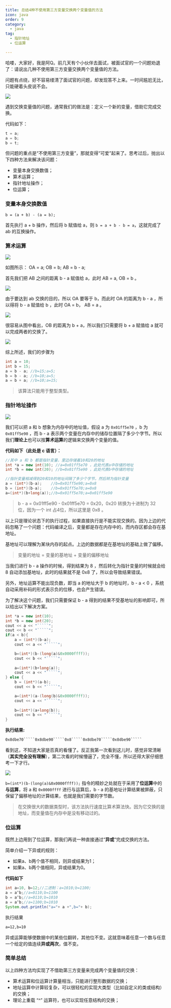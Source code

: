 ```yaml
---
title: 总结4种不使用第三方变量交换两个变量值的方法
icon: java
order: 9
category:
  - java
tag:
  - 指针地址
  - 位运算

---
```


哈喽，大家好，我是阿Q。前几天有个小伙伴去面试，被面试官的一个问题劝退了：请说出几种不使用第三方变量交换两个变量值的方法。

问题有点绕，好不容易缕清了面试官的问题，却发现答不上来。一时间尴尬无比，只能硬着头皮说不会。

![](https://p3-juejin.byteimg.com/tos-cn-i-k3u1fbpfcp/5adfa97f80f4451485f863112f4e2b38~tplv-k3u1fbpfcp-zoom-1.image)


遇到交换变量值的问题，通常我们的做法是：定义一个新的变量，借助它完成交换。

代码如下：

```java
t = a;
a = b; 
b = t;
```

但问题的重点是“不使用第三方变量”，那就变得“可爱”起来了。思考过后，抛出以下四种方法来解决该问题：

- 变量本身交换数值；
- 算术运算；
- 指针地址操作；
- 位运算；



### 变量本身交换数值

`b = (a + b) - (a = b);`

首先执行 a + b 操作，然后将 b 赋值给 a，则 `b = a + b - b = a`，这就完成了 ab 的互换操作。



### 算术运算

![](https://p3-juejin.byteimg.com/tos-cn-i-k3u1fbpfcp/06ccf60c82164840bc0135cde9487f9e~tplv-k3u1fbpfcp-zoom-1.image)


如图所示：
OA = a;
OB = b;
AB = b - a;

首先我们把 AB 之间的距离 b - a 赋值给 a，此时 AB = a, OB = b 。

![](https://p3-juejin.byteimg.com/tos-cn-i-k3u1fbpfcp/c2e51e24611b459a954259a71ae9d587~tplv-k3u1fbpfcp-zoom-1.image)


由于要达到 ab 交换的目的，所以 OA 要等于 b，而此时  OA 的距离为 b - a ，所以得将 b - a 赋值给 b ，此时 OA = b， AB = a 。

![](https://p3-juejin.byteimg.com/tos-cn-i-k3u1fbpfcp/d019413ae24144f78fbb8eac4e3d32eb~tplv-k3u1fbpfcp-zoom-1.image)


很容易从图中看出，OB 的距离为 b + a，所以我们只需要将 b + a 赋值给 a 就可以完成两者的交换了。

![](https://p3-juejin.byteimg.com/tos-cn-i-k3u1fbpfcp/24a5786638f04483831816991792b4ae~tplv-k3u1fbpfcp-zoom-1.image)


综上所述，我们的步骤为

```java
int a = 10;
int b = 15;
a = b - a; //b=15;a=5;
b = b - a; //b=10;a=5;
a = b + a; //b=10;a=15;
```

>  该算法只能用于整型类型。

### 指针地址操作

![](https://p3-juejin.byteimg.com/tos-cn-i-k3u1fbpfcp/d3c64f61061b4f1ba379f4ef95aa3ef3~tplv-k3u1fbpfcp-zoom-1.image)


我们可以把 a 和 b 想象为内存中的地址值，假设 a 为 `0x01ff5e70` ，b 为 `0x01ff5e90` ，而 b - a 表示两个变量在内存中的储存位置隔了多少个字节。所以我们**理论上**也可以按**算术运算**的逻辑来交换两个变量的值。

**代码如下（此处是 c 语言）：**

```java
//其中 a 和 b 都是指针变量，里边存储着10和20的地址
int *a = new int(10); //a=0x01ff5e70 ，此处代表a中存储的地址
int *b = new int(20); //b=0x01ff5e90 ，此处代表b中存储的地址

//指针变量相减得到20和10的地址间隔了多少个字节，然后转为指针变量
a = (int*)(b-a); 	//b=0x01ff5e90;a=0x8
b = (int*)(b-a); 	//b=0x01ff5e70;a=0x8
a=(int*)(b+long(a));//b=0x01ff5e70;a=0x01ff5e90
```

> b - a = 0x01ff5e90 - 0x01ff5e70 = 0x20，0x20 转换为十进制为 32 位，因为一个 int 占4位，所以这里是 0x8 。 

以上只是理论状态下的执行过程，如果直接执行是不能实现交换的。因为上边的代码忽略了一个问题：代码编译之后，变量都是存在内存中的，而内存区都会存在基地址。

基地址可以理解为某块内存的起点。上边的数据都是在基地址的基础上做了偏移。

> 变量的地址 = 变量的基地址 + 变量的偏移地址

当我们进行 b - a 操作的时候，得到结果为 8 ，然后转化为指针变量的时候就会给 8 自动添加基地址，此时的结果就不是 0x8 了，所以会导致结果错误。

另外，地址运算不能出现负数，即当 a 的地址大于 b 的地址时，b - a < 0 ，系统自动采用补码的形式表示负的位移，也会产生错误。

为了解决这个问题，我们只需要保证 b - a 得到的结果不受基地址的影响即可，所以给出以下解决方案。

```java
int *a = new int(10);
int *b = new int(20); 
cout << a << "`````";
cout << b << "`````";
if(a < b){
	a = (int*)(b-a); 
	cout << a << "`````";

	b=(int*)(b-(long(a)&0x0000ffff));
	cout << b << "`````";
	
	a=(int*)(b+long(a));
	cout << a << "`````";
} else {
	b = (int*)(a-b); 
	cout << b << "`````";

	a=(int*)(a-(long(b)&0x0000ffff));
	cout << a << "`````";
	
	b=(int*)(a+long(b));
	cout << b << "`````";
}
```

**执行结果:**

```xml
0x8dbe70`````0x8dbe90`````0x8`````0x8dbe70`````0x8dbe90`````
```

看到这，不知道大家是否真的看懂了。反正我第一次看到这儿时，感觉非常清晰（**其实完全没有理解**），第二次看的时候懵逼了，完全不懂，所以还得大家仔细思考一下才行。

![](https://p3-juejin.byteimg.com/tos-cn-i-k3u1fbpfcp/fc97fb0e876d47ad85915706305aac9f~tplv-k3u1fbpfcp-zoom-1.image)

`b=(int*)(b-(long(a)&0x0000ffff));` 指令的精妙之处就在于采用了**位运算**中的**与运算**，将 a 和 `0x0000ffff` 进行与运算后，b - a 的基地址计算结果被屏蔽，只保留了偏移地址的计算结果，也就是我们需要的字节数。

> 在交换很大的数据类型时，该方法执行速度比算术算法快。因为它交换的是地址，而变量值在内存中是没有移动过的。

### 位运算

既然上边用到了位运算，那我们再说一种直接通过“**异或**“完成交换的方法。

简单介绍一下异或的规则：

- 如果a、b两个值不相同，则异或结果为1；
- 如果a、b两个值相同，异或结果为0。

**代码如下**

```java
int a=10, b=12;//二进制：a=1010;b=1100;
a = a^b;//a=0110;b=1100
b = a^b;//a=0110;b=1010
a = a^b;//a=1100;b=1010
System.out.println("a="+ a +",b="+ b);
```

执行结果

```xml
a=12,b=10
```

异或运算能够使数据中的某些位翻转，其他位不变。这就意味着任意一个数与任意一个给定的值连续**异或两次**，值不变。

### 简单总结

以上四种方法均实现了不借助第三方变量来完成两个变量值的交换：

- 算术运算和位运算计算量相当，只能进行整形数据的交换；
- 地址运算中计算较复杂，可以很轻松的实现大类型（比如自定义的类或结构）的交换；
- 理论上重载 “^” 运算符，也可以实现任意结构的交换；